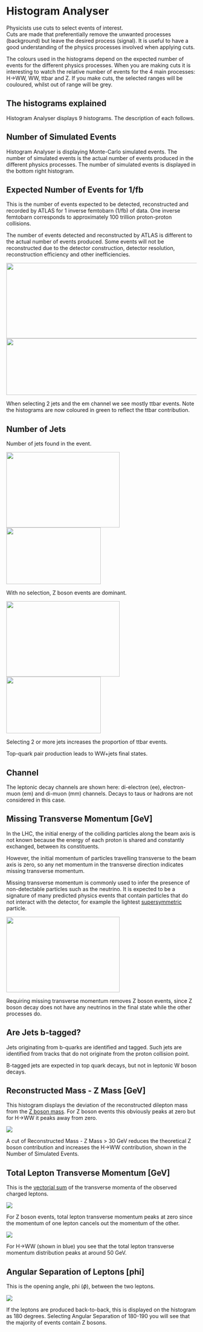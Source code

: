 
# Histogram Analyser

Physicists use cuts to select events of interest.  
Cuts are made that preferentially remove the unwanted processes (background) but leave the desired process (signal).  It is useful to have a good understanding of the physics processes involved when applying cuts.

The colours used in the histograms depend on the expected number of events for the different physics processes.  When you are making cuts it is interesting to watch the relative number of events for the 4 main processes: H→WW, WW, ttbar and Z.  If you make cuts, the selected ranges will be couloured, whilst out of range will be grey.

## The histograms explained

Histogram Analyser displays 9 histograms.
The description of each follows.

## Number of Simulated Events

Histogram Analyser is displaying Monte-Carlo simulated events.  The number of simulated events is the actual number of events produced in the different physics processes. 
The number of simulated events is displayed in the bottom right histogram.

## Expected Number of Events for 1/fb

This is the number of events expected to be detected, reconstructed and recorded by ATLAS for 1 inverse femtobarn (1/fb) of data. One inverse femtobarn corresponds to approximately 100 trillion proton-proton collisions.

The number of events detected and reconstructed by ATLAS is different to the actual number of events produced.  Some events will not be reconstructed due to the detector construction, detector resolution, reconstruction efficiency and other inefficiencies.


<img style="width: 600px; height: 200px;" src="pictures/2jets_em.png">

<img style="width: 600px; height: 150px;" src="pictures/Events_2jets_em.png">

When selecting 2 jets and the em channel we see mostly ttbar events.  Note the histograms are now coloured in green to reflect the ttbar contribution.

## Number of Jets

Number of jets found in the event.

<img style="width: 300px; height: 200px;" src="pictures/NjetsNoSelection.png">
<img style="width: 250px; height: 150px;" src="pictures/NeventsNoSelection.png">

With no selection, Z boson events are dominant.

<img style="width: 300px; height: 200px;" src="pictures/Njets2plus.png">
<img style="width: 250px; height: 150px;" src="pictures/Nevents2jetsplus.png">

Selecting 2 or more jets increases the proportion of ttbar events.

Top-quark pair production leads to WW+jets final states.
## Channel

The leptonic decay channels are shown here: di-electron (ee), electron-muon (em) and di-muon (mm) channels. Decays to taus or hadrons are not considered in this case.

## Missing Transverse Momentum [GeV]

In the LHC, the initial energy of the colliding particles along the beam axis is not known because the energy of each proton is shared and constantly exchanged, between its constituents.  

However, the initial momentum of particles travelling transverse to the beam axis is zero, so any net momentum in the transverse direction indicates missing transverse momentum.

Missing transverse momentum is commonly used to infer the presence of non-detectable particles such as the neutrino.  It is expected to be a signature of many predicted physics events that contain particles that do not interact with the detector, for example the lightest [supersymmetric](http://home.cern/scientists/updates/2013/10/supersymmetry-searches-atlas) particle.


<img style="width: 300px; height: 200px;" src="pictures/METselection40.png">


Requiring missing transverse momentum removes Z boson events, since Z boson decay does not have any neutrinos in the final state while the other processes do.


## Are Jets b-tagged?

Jets originating from b-quarks are identified and tagged.
Such jets are identified from tracks that do not  originate from the proton collision point.

B-tagged jets are expected in top quark decays, but not in leptonic W boson decays.


## Reconstructed Mass - Z Mass [GeV]

This histogram displays the deviation of the reconstructed dilepton mass from the [Z boson mass](http://pdg.lbl.gov/2012/listings/rpp2012-list-z-boson.pdf). For Z boson events this obviously peaks at zero but for H→WW it peaks away from zero.  

![](pictures/ZWindow30.png)

A cut of Reconstructed Mass - Z Mass > 30 GeV reduces the theoretical Z boson contribution and increases the H→WW contribution, shown in the Number of Simulated Events.  


## Total Lepton Transverse Momentum [GeV]

This is the [vectorial sum](https://en.wikipedia.org/wiki/Euclidean_vector#Addition_and_subtraction) of the transverse momenta of the observed charged leptons. 

![](pictures/SumLepPtZ.png)

For Z boson events, total lepton transverse momentum peaks at zero since the momentum of one lepton cancels out the momentum of the other.

![](pictures/SumLepPt.png)

For H→WW (shown in blue) you see that the total lepton transverse momentum distribution peaks at around 50 GeV.


## Angular Separation of Leptons [phi]

This is the opening angle, phi (𝜙), between the two leptons.

![](pictures/DeltaPhiLL180.png)


If the leptons are produced back-to-back, this is displayed on the histogram as 180 degrees.  Selecting Angular Separation of 180-190 you will see that the majority of events contain Z bosons.  
